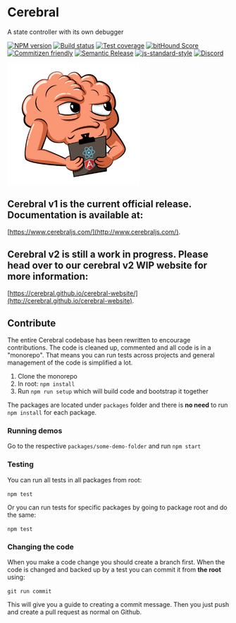 # Cerebral
A state controller with its own debugger

[![NPM version][npm-image]][npm-url]
[![Build status][travis-image]][travis-url]
[![Test coverage][codecov-image]][codecov-url]
[![bitHound Score][bithound-image]][bithound-url]
[![Commitizen friendly][commitizen-image]][commitizen-url]
[![Semantic Release][semantic-release-image]][semantic-release-url]
[![js-standard-style][standard-image]][standard-url]
[![Discord][discord-image]][discord-url]

<img src="images/logo.png" width="300" align="center">

## Cerebral v1 is the current official release. Documentation is available at:
[https://www.cerebraljs.com/](http://www.cerebraljs.com/).

## Cerebral v2 is still a work in progress. Please head over to our cerebral v2 WIP website for more information:
[https://cerebral.github.io/cerebral-website/](http://cerebral.github.io/cerebral-website).

## Contribute
The entire Cerebral codebase has been rewritten to encourage contributions. The code is cleaned up, commented and all code is in a "monorepo". That means you can run tests across projects and general management of the code is simplified a lot.

1. Clone the monorepo
2. In root: `npm install`
3. Run `npm run setup` which will build code and bootstrap it together

The packages are located under `packages` folder and there is **no need** to run `npm install` for each package.

### Running demos
Go to the respective `packages/some-demo-folder` and run `npm start`

### Testing
You can run all tests in all packages from root:

`npm test`

Or you can run tests for specific packages by going to package root and do the same:

`npm test`

### Changing the code
When you make a code change you should create a branch first. When the code is changed and backed up by a test you can commit it from **the root** using:

`git run commit`

This will give you a guide to creating a commit message. Then you just push and create a pull request as normal on Github.

[npm-image]: https://img.shields.io/npm/v/cerebral.svg?style=flat
[npm-url]: https://npmjs.org/package/cerebral
[travis-image]: https://img.shields.io/travis/cerebral/cerebral.svg?style=flat
[travis-url]: https://travis-ci.org/cerebral/cerebral
[codecov-image]: https://img.shields.io/codecov/c/github/cerebral/cerebral/master.svg?maxAge=2592000?style=flat-square
[codecov-url]: https://codecov.io/gh/cerebral/cerebral
[bithound-image]: https://www.bithound.io/github/cerebral/cerebral/badges/score.svg
[bithound-url]: https://www.bithound.io/github/cerebral/cerebral
[commitizen-image]: https://img.shields.io/badge/commitizen-friendly-brightgreen.svg
[commitizen-url]: http://commitizen.github.io/cz-cli/
[semantic-release-image]: https://img.shields.io/badge/%20%20%F0%9F%93%A6%F0%9F%9A%80-semantic--release-e10079.svg?style=flat-square
[semantic-release-url]: https://github.com/semantic-release/semantic-release
[standard-image]: https://img.shields.io/badge/code%20style-standard-brightgreen.svg
[standard-url]: http://standardjs.com/
[discord-image]: https://img.shields.io/badge/discord-join%20chat-blue.svg
[discord-url]: https://discord.gg/0kIweV4bd2bwwsvH
